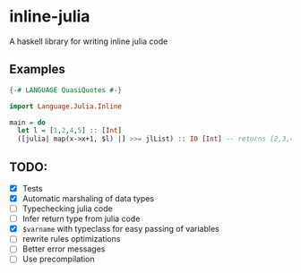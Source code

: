 # inline-julia
A haskell library for writing inline julia code

## Examples

```haskell
{-# LANGUAGE QuasiQuotes #-}

import Language.Julia.Inline

main = do
  let l = [1,2,4,5] :: [Int]
  ([julia| map(x->x+1, $l) |] >>= jlList) :: IO [Int] -- returns [2,3,4,5,6]
```

## TODO:
- [x] Tests
- [x] Automatic marshaling of data types
- [ ] Typechecking julia code
- [ ] Infer return type from julia code
- [x] `$varname` with typeclass for easy passing of variables
- [ ] rewrite rules optimizations
- [ ] Better error messages
- [ ] Use precompilation
